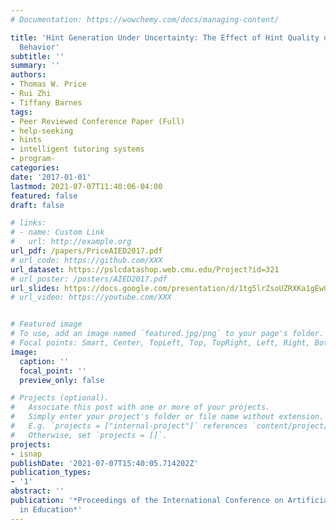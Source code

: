 ```yaml
---
# Documentation: https://wowchemy.com/docs/managing-content/

title: 'Hint Generation Under Uncertainty: The Effect of Hint Quality on Help-Seeking
  Behavior'
subtitle: ''
summary: ''
authors:
- Thomas W. Price
- Rui Zhi
- Tiffany Barnes
tags:
- Peer Reviewed Conference Paper (Full)
- help-seeking
- hints
- intelligent tutoring systems
- program-
categories:
date: '2017-01-01'
lastmod: 2021-07-07T11:40:06-04:00
featured: false
draft: false

# links:
# - name: Custom Link
#   url: http://example.org
url_pdf: /papers/PriceAIED2017.pdf
# url_code: https://github.com/XXX
url_dataset: https://pslcdatashop.web.cmu.edu/Project?id=321
# url_poster: /posters/AIED2017.pdf
url_slides: https://docs.google.com/presentation/d/1tg5lrZsoUZRXKa1gEwOqs-DViOId1tTPgGu_mBujsMU/pub?start=false&loop=false&delayms=60000&slide=id.g1f8282b3f5_0_5
# url_video: https://youtube.com/XXX


# Featured image
# To use, add an image named `featured.jpg/png` to your page's folder.
# Focal points: Smart, Center, TopLeft, Top, TopRight, Left, Right, BottomLeft, Bottom, BottomRight.
image:
  caption: ''
  focal_point: ''
  preview_only: false

# Projects (optional).
#   Associate this post with one or more of your projects.
#   Simply enter your project's folder or file name without extension.
#   E.g. `projects = ["internal-project"]` references `content/project/deep-learning/index.md`.
#   Otherwise, set `projects = []`.
projects:
- isnap
publishDate: '2021-07-07T15:40:05.714202Z'
publication_types:
- '1'
abstract: ''
publication: '*Proceedings of the International Conference on Artificial Intelligence
  in Education*'
---
```

